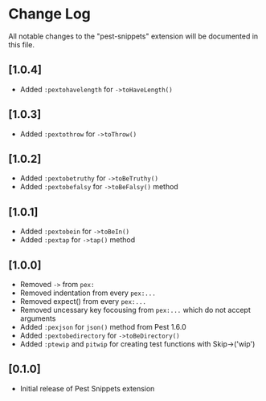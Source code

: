 # Change Log

All notable changes to the "pest-snippets" extension will be documented in this file.

## [1.0.4]

- Added `:pextohavelength` for `->toHaveLength()`

## [1.0.3]

- Added `:pextothrow` for `->toThrow()`

## [1.0.2]

- Added `:pextobetruthy` for `->toBeTruthy()`
- Added `:pextobefalsy` for `->toBeFalsy()` method

## [1.0.1]

- Added `:pextobein` for `->toBeIn()`
- Added `:pextap` for `->tap()` method

## [1.0.0]

- Removed `->` from `pex:`
- Removed indentation from every `pex:...`
- Removed expect() from every `pex:...`
- Removed uncessary key focousing from `pex:...` which do not accept arguments
- Added `:pexjson` for `json()` method from Pest 1.6.0
- Added `:pextobedirectory` for `->toBeDirectory()`
- Added `:ptewip` and `pitwip` for creating test functions with Skip->('wip')

## [0.1.0]

- Initial release of Pest Snippets extension
